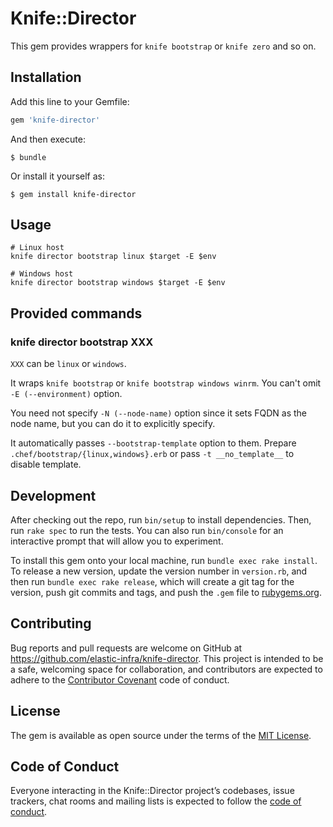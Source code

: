 # Knife::Director

This gem provides wrappers for `knife bootstrap` or `knife zero` and so on.

## Installation

Add this line to your Gemfile:

```ruby
gem 'knife-director'
```

And then execute:

    $ bundle

Or install it yourself as:

    $ gem install knife-director

## Usage

```
# Linux host
knife director bootstrap linux $target -E $env

# Windows host
knife director bootstrap windows $target -E $env
```

## Provided commands

### knife director bootstrap XXX

`XXX` can be `linux` or `windows`.

It wraps `knife bootstrap` or `knife bootstrap windows winrm`.
You can't omit `-E (--environment)` option.

You need not specify `-N (--node-name)` option since it sets FQDN as the node name,
but you can do it to explicitly specify.

It automatically passes `--bootstrap-template` option to them.
Prepare `.chef/bootstrap/{linux,windows}.erb` or pass `-t __no_template__` to disable template.

## Development

After checking out the repo, run `bin/setup` to install dependencies. Then, run `rake spec` to run the tests. You can also run `bin/console` for an interactive prompt that will allow you to experiment.

To install this gem onto your local machine, run `bundle exec rake install`. To release a new version, update the version number in `version.rb`, and then run `bundle exec rake release`, which will create a git tag for the version, push git commits and tags, and push the `.gem` file to [rubygems.org](https://rubygems.org).

## Contributing

Bug reports and pull requests are welcome on GitHub at https://github.com/elastic-infra/knife-director. This project is intended to be a safe, welcoming space for collaboration, and contributors are expected to adhere to the [Contributor Covenant](http://contributor-covenant.org) code of conduct.

## License

The gem is available as open source under the terms of the [MIT License](http://opensource.org/licenses/MIT).

## Code of Conduct

Everyone interacting in the Knife::Director project’s codebases, issue trackers, chat rooms and mailing lists is expected to follow the [code of conduct](https://github.com/[USERNAME]/knife-director/blob/master/CODE_OF_CONDUCT.md).
